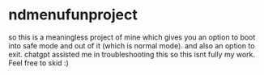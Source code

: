 # ndmenufunproject
so this is a meaningless project of mine which gives you an option to boot into safe mode and out of it (which is normal mode). and also an option to exit. chatgpt assisted me in troubleshooting this so this isnt fully my work.
Feel free to skid :)
